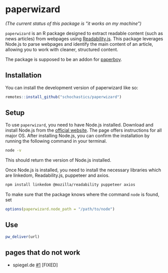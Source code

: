 
# paperwizard

<!-- badges: start -->
<!-- badges: end -->

*(The current status of this package is "it works on my machine")*

`paperwizard` is an R package designed to extract readable content (such as news
articles) from webpages using
[Readability.js](https://github.com/mozilla/readability). This package leverages
Node.js to parse webpages and identify the main content of an article, allowing
you to work with cleaner, structured content.

The package is supposed to be an addon for [paperboy](https://github.com/jbgruber/paperboy).

## Installation

You can install the development version of paperwizard like so:

``` r
remotes::install_github("schochastics/paperwizard")
```

## Setup

To use `paperwizard`, you need to have Node.js installed. Download and install Node.js from the [official
website](https://nodejs.org/en/download/package-manager). The page offers
instructions for all major OS. After installing Node.js, you can confirm the
installation by running the
following command in your terminal.
```bash
node -v
```

This should return the version of Node.js installed.

Once Node.js is installed, you need to install the necessary libraries which are
linkedom, Readability.js, puppeteer and axios.

```bash
npm install linkedom @mozilla/readability puppeteer axios
```

To make sure that the package knows where the command `node` is found, set 
```r
options(paperwizard.node_path = "/path/to/node")
```

## Use

```r
pw_deliver(url)
```

## pages that do not work

- spiegel.de [#1](https://github.com/schochastics/paperwizard/issues/1) [FIXED]